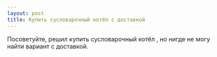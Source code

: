 ```yaml
---
layout: post 
title: Купить сусловарочный котёл с доставкой 
--- 
```

Посоветуйте, решил купить сусловарочный котёл , но нигде не могу найти вариант с доставкой.